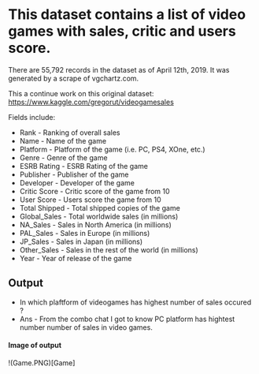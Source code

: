 # This dataset contains a list of video games with sales, critic and users score.

There are 55,792 records in the dataset as of April 12th, 2019. It was generated by a scrape of vgchartz.com.

This a continue work on this original dataset:
https://www.kaggle.com/gregorut/videogamesales

Fields include:

- Rank - Ranking of overall sales
- Name - Name of the game
- Platform - Platform of the game (i.e. PC, PS4, XOne, etc.)
- Genre - Genre of the game
- ESRB Rating - ESRB Rating of the game
- Publisher - Publisher of the game
- Developer - Developer of the game
- Critic Score - Critic score of the game from 10
- User Score - Users score the game from 10
- Total Shipped - Total shipped copies of the game
- Global_Sales - Total worldwide sales (in millions)
- NA_Sales - Sales in North America (in millions)
- PAL_Sales - Sales in Europe (in millions)
- JP_Sales - Sales in Japan (in millions)
- Other_Sales - Sales in the rest of the world (in millions)
- Year - Year of release of the game

## Output 

- In which plaftform of videogames has highest number of sales occured ?
- Ans - From the combo chat I got to know PC platform has hightest number number of sales in video games.

#### Image of output

!(Game.PNG)[Game]
